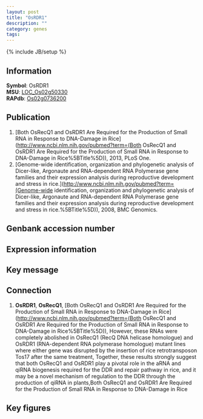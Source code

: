 ```yaml
---
layout: post
title: "OsRDR1"
description: ""
category: genes
tags: 
---
```

{% include JB/setup %}

## Information
__Symbol__: OsRDR1  
__MSU__: [LOC_Os02g50330](http://rice.plantbiology.msu.edu/cgi-bin/ORF_infopage.cgi?orf=LOC_Os02g50330)  
__RAPdb__: [Os02g0736200](http://rapdb.dna.affrc.go.jp/viewer/gbrowse_details/irgsp1?name=Os02g0736200)  

## Publication
1. [Both OsRecQ1 and OsRDR1 Are Required for the Production of Small RNA in Response to DNA-Damage in Rice](http://www.ncbi.nlm.nih.gov/pubmed?term=(Both OsRecQ1 and OsRDR1 Are Required for the Production of Small RNA in Response to DNA-Damage in Rice%5BTitle%5D)), 2013, PLoS One.
2. [Genome-wide identification, organization and phylogenetic analysis of Dicer-like, Argonaute and RNA-dependent RNA Polymerase gene families and their expression analysis during reproductive development and stress in rice.](http://www.ncbi.nlm.nih.gov/pubmed?term=(Genome-wide identification, organization and phylogenetic analysis of Dicer-like, Argonaute and RNA-dependent RNA Polymerase gene families and their expression analysis during reproductive development and stress in rice.%5BTitle%5D)), 2008, BMC Genomics.

## Genbank accession number

## Expression information

## Key message

## Connection
1. __OsRDR1__, __OsRecQ1__, [Both OsRecQ1 and OsRDR1 Are Required for the Production of Small RNA in Response to DNA-Damage in Rice](http://www.ncbi.nlm.nih.gov/pubmed?term=(Both OsRecQ1 and OsRDR1 Are Required for the Production of Small RNA in Response to DNA-Damage in Rice%5BTitle%5D)),  However, these RNAs were completely abolished in OsRecQ1 (RecQ DNA helicase homologue) and OsRDR1 (RNA-dependent RNA polymerase homologue) mutant lines where either gene was disrupted by the insertion of rice retrotransposon Tos17 after the same treatment, Together, these results strongly suggest that both OsRecQ1 and OsRDR1 play a pivotal role in the aRNA and qiRNA biogenesis required for the DDR and repair pathway in rice, and it may be a novel mechanism of regulation to the DDR through the production of qiRNA in plants,Both OsRecQ1 and OsRDR1 Are Required for the Production of Small RNA in Response to DNA-Damage in Rice

## Key figures


